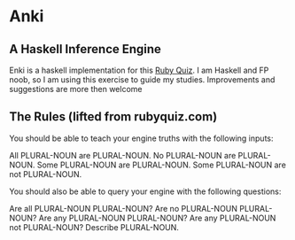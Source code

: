 # Anki

## A Haskell Inference Engine

Enki is a haskell implementation for this [Ruby Quiz](http://rubyquiz.com/quiz37.html).
I am Haskell and FP noob, so I am using this exercise
to guide my studies. Improvements and suggestions are more 
then welcome

## The Rules (lifted from rubyquiz.com)

You should be able to teach your engine truths with the following inputs:

  All PLURAL-NOUN are PLURAL-NOUN.
  No PLURAL-NOUN are PLURAL-NOUN.
  Some PLURAL-NOUN are PLURAL-NOUN.
  Some PLURAL-NOUN are not PLURAL-NOUN.

You should also be able to query your engine with the following questions:

  Are all PLURAL-NOUN PLURAL-NOUN?
  Are no PLURAL-NOUN PLURAL-NOUN?
  Are any PLURAL-NOUN PLURAL-NOUN?
  Are any PLURAL-NOUN not PLURAL-NOUN?
  Describe PLURAL-NOUN.
